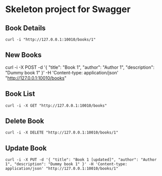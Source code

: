 # Skeleton project for Swagger

## Book Details
`curl -i "http://127.0.0.1:10010/books/1"`

## New Books
curl -i -X POST -d '{ "title": "Book 1", "author": "Author 1", "description": "Dummy book 1" }' -H 'Content-type: application/json' "http://127.0.0.1:10010/books"

## Book List
`curl -i -X GET "http://127.0.0.1:10010/books"`

## Delete Book
`curl -i -X DELETE "http://127.0.0.1:10010/books/1"`

## Update Book
`curl -i -X PUT -d '{ "title": "Book 1 [updated]", "author": "Author 1", "description": "Dummy book 1" }' -H 'Content-type: application/json' "http://127.0.0.1:10010/books/1"`
